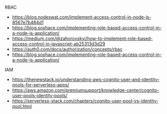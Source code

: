 RBAC

- https://blog.nodeswat.com/implement-access-control-in-node-js-8567e7b484d1
- https://blog.soshace.com/implementing-role-based-access-control-in-a-node-js-application/
- https://medium.com/@zahorovskyi/how-to-implement-role-based-access-control-in-javascript-ab25313d3d29
- https://auth0.com/docs/authorization/concepts/rbac
- https://blog.soshace.com/implementing-role-based-access-control-in-a-node-js-application/


IAM

- https://thenewstack.io/understanding-aws-cognito-user-and-identity-pools-for-serverless-apps/
- https://aws.amazon.com/premiumsupport/knowledge-center/cognito-user-pools-identity-pools/
- https://serverless-stack.com/chapters/cognito-user-pool-vs-identity-pool.html

